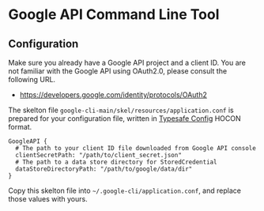 # Google API Command Line Tool

## Configuration

Make sure you already have a Google API project and a client ID. You are not familiar with the Google API using OAuth2.0, please consult the following URL.

* https://developers.google.com/identity/protocols/OAuth2

The skelton file `google-cli-main/skel/resources/application.conf` is prepared for your configuration file, written in [Typesafe Config](https://typesafehub.github.io/config/) HOCON format.

    GoogleAPI {
      # The path to your client ID file downloaded from Google API console
      clientSecretPath: "/path/to/client_secret.json"
      # The path to a data store directory for StoredCredential
      dataStoreDirectoryPath: "/path/to/google/data/dir"
    }

Copy this skelton file into `~/.google-cli/application.conf`, and replace those values with yours.
